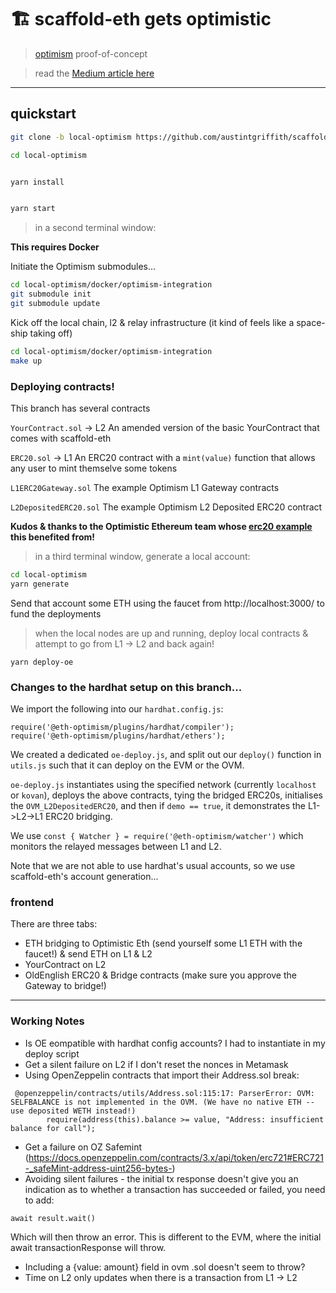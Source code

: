 # 🏗 scaffold-eth gets optimistic

> [optimism](https://optimism.io/) proof-of-concept

> read the [Medium article here](https://azfuller20.medium.com/optimism-scaffold-eth-draft-b76d3e6849e8)
---

## quickstart

```bash
git clone -b local-optimism https://github.com/austintgriffith/scaffold-eth.git local-optimism

cd local-optimism
```

```bash

yarn install

```

```bash

yarn start

```

> in a second terminal window:

__This requires Docker__

Initiate the Optimism submodules...
```bash
cd local-optimism/docker/optimism-integration
git submodule init
git submodule update
```
Kick off the local chain, l2 & relay infrastructure (it kind of feels like a space-ship taking off)
```bash
cd local-optimism/docker/optimism-integration
make up
```

### Deploying contracts!
This branch has several contracts

`YourContract.sol` -> L2
An amended version of the basic YourContract that comes with scaffold-eth

`ERC20.sol` -> L1
An ERC20 contract with a `mint(value)` function that allows any user to mint themselve some tokens

`L1ERC20Gateway.sol`
The example Optimism L1 Gateway contracts

`L2DepositedERC20.sol`
The example Optimism L2 Deposited ERC20 contract

__Kudos & thanks to the Optimistic Ethereum team whose [erc20 example](https://github.com/ethereum-optimism/optimism-tutorial/tree/deposit-withdrawal) this benefited from!__

> in a third terminal window, generate a local account:

```bash
cd local-optimism
yarn generate
```
Send that account some ETH using the faucet from http://localhost:3000/ to fund the deployments

> when the local nodes are up and running, deploy local contracts & attempt to go from L1 -> L2 and back again!
```
yarn deploy-oe
```

### Changes to the hardhat setup on this branch...
We import the following into our `hardhat.config.js`:
```
require('@eth-optimism/plugins/hardhat/compiler');
require('@eth-optimism/plugins/hardhat/ethers');
```
We created a dedicated `oe-deploy.js`, and split out our `deploy()` function in `utils.js` such that it can deploy on the EVM or the OVM.

`oe-deploy.js` instantiates using the specified network (currently `localhost` or `kovan`), deploys the above contracts, tying the bridged ERC20s, initialises the `OVM_L2DepositedERC20`, and then if `demo == true`, it demonstrates the L1->L2->L1 ERC20 bridging.

We use `const { Watcher } = require('@eth-optimism/watcher')` which monitors the relayed messages between L1 and L2.

Note that we are not able to use hardhat's usual accounts, so we use scaffold-eth's account generation...

### frontend
There are three tabs:
- ETH bridging to Optimistic Eth (send yourself some L1 ETH with the faucet!) & send ETH on L1 & L2
- YourContract on L2
- OldEnglish ERC20 & Bridge contracts (make sure you approve the Gateway to bridge!)

------------------------

### Working Notes
- Is OE eompatible with hardhat config accounts? I had to instantiate in my deploy script
- Get a silent failure on L2 if I don't reset the nonces in Metamask
- Using OpenZeppelin contracts that import their Address.sol break:
```OVM Compiler Error (silence by adding: "// @unsupported: ovm" to the top of this file):
 @openzeppelin/contracts/utils/Address.sol:115:17: ParserError: OVM: SELFBALANCE is not implemented in the OVM. (We have no native ETH -- use deposited WETH instead!)
        require(address(this).balance >= value, "Address: insufficient balance for call");
```
- Get a failure on OZ Safemint (https://docs.openzeppelin.com/contracts/3.x/api/token/erc721#ERC721-_safeMint-address-uint256-bytes-)
- Avoiding silent failures - the initial tx response doesn't give you an indication as to whether a transaction has succeeded or failed, you need to add:
```
await result.wait()
```
Which will then throw an error. This is different to the EVM, where the initial await transactionResponse will throw.
- Including a {value: amount} field in ovm .sol doesn't seem to throw?
- Time on L2 only updates when there is a transaction from L1 -> L2
